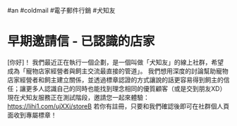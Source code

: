 #an #coldmail #電子郵件行銷 #犬知友 

# 早期邀請信 - 已認識的店家

[你好]！
我們最近正在執行一個企劃，是一個叫做「犬知友」的線上社群，希望成為「寵物店家經營者與飼主交流最直接的管道」。
我們想用深度的討論幫助寵物店家經營者和飼主建立關係，並透過標章認證的方式讓說的話更容易得到飼主的信任；讓更多人認識自己的同時也能找到理念相同的優質顧客（或是交到朋友XD）
現在犬知友服務正在測試階段，邀請您一起來體驗：https://lihi1.com/ujXXi/storeB
若你有註冊，只要和我們確認後即可在社群個人頁面收到專屬標章！
